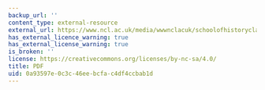 ```yaml
---
backup_url: ''
content_type: external-resource
external_url: https://www.ncl.ac.uk/media/wwwnclacuk/schoolofhistoryclassicsandarchaeology/Kalyvas%20New%20and%20Old%20Civil%20Wars.pdf
has_external_licence_warning: true
has_external_license_warning: true
is_broken: ''
license: https://creativecommons.org/licenses/by-nc-sa/4.0/
title: PDF
uid: 0a93597e-0c3c-46ee-bcfa-c4df4ccbab1d
---
```


